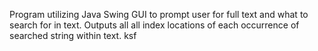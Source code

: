Program utilizing Java Swing GUI to prompt user for full text and what to search for in text. Outputs all all index locations of each occurrence of searched string within text.
ksf
